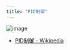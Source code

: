 ```yaml
---
title: "PID制御"
---
```


![image](https://gyazo.com/acb300660f4cb0c3315112a8c2425891/thumb/1000)
- [PID制御 - Wikipedia](https://ja.wikipedia.org/wiki/PID%E5%88%B6%E5%BE%A1)
